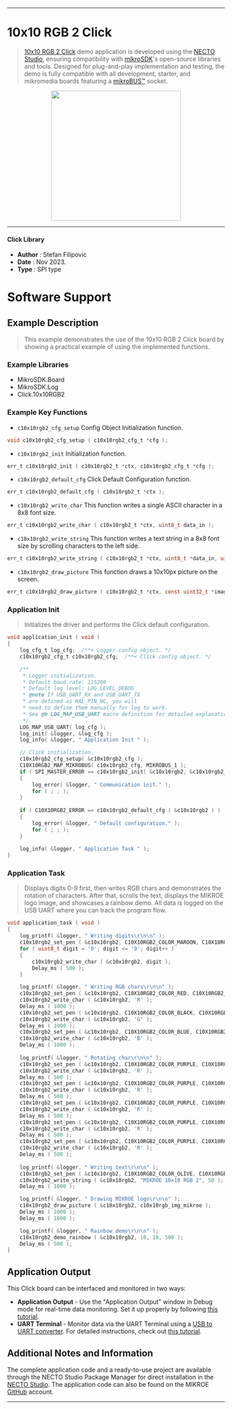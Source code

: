 
---
# 10x10 RGB 2 Click

> [10x10 RGB 2 Click](https://www.mikroe.com/?pid_product=MIKROE-5976) demo application is developed using
the [NECTO Studio](https://www.mikroe.com/necto), ensuring compatibility with [mikroSDK](https://www.mikroe.com/mikrosdk)'s
open-source libraries and tools. Designed for plug-and-play implementation and testing, the demo is fully compatible with
all development, starter, and mikromedia boards featuring a [mikroBUS&trade;](https://www.mikroe.com/mikrobus) socket.

<p align="center">
  <img src="https://www.mikroe.com/?pid_product=MIKROE-5976&image=1" height=300px>
</p>

---

#### Click Library

- **Author**        : Stefan Filipovic
- **Date**          : Nov 2023.
- **Type**          : SPI type

# Software Support

## Example Description

> This example demonstrates the use of the 10x10 RGB 2 Click board by showing a practical example of using the implemented functions.

### Example Libraries

- MikroSDK.Board
- MikroSDK.Log
- Click.10x10RGB2

### Example Key Functions

- `c10x10rgb2_cfg_setup` Config Object Initialization function.
```c
void c10x10rgb2_cfg_setup ( c10x10rgb2_cfg_t *cfg );
```

- `c10x10rgb2_init` Initialization function.
```c
err_t c10x10rgb2_init ( c10x10rgb2_t *ctx, c10x10rgb2_cfg_t *cfg );
```

- `c10x10rgb2_default_cfg` Click Default Configuration function.
```c
err_t c10x10rgb2_default_cfg ( c10x10rgb2_t *ctx );
```

- `c10x10rgb2_write_char` This function writes a single ASCII character in a 8x8 font size.
```c
err_t c10x10rgb2_write_char ( c10x10rgb2_t *ctx, uint8_t data_in );
```

- `c10x10rgb2_write_string` This function writes a text string in a 8x8 font size by scrolling characters to the left side.
```c
err_t c10x10rgb2_write_string ( c10x10rgb2_t *ctx, uint8_t *data_in, uint16_t speed_ms );
```

- `c10x10rgb2_draw_picture` This function draws a 10x10px picture on the screen.
```c
err_t c10x10rgb2_draw_picture ( c10x10rgb2_t *ctx, const uint32_t *image );
```

### Application Init

> Initializes the driver and performs the Click default configuration.

```c
void application_init ( void )
{
    log_cfg_t log_cfg;  /**< Logger config object. */
    c10x10rgb2_cfg_t c10x10rgb2_cfg;  /**< Click config object. */

    /** 
     * Logger initialization.
     * Default baud rate: 115200
     * Default log level: LOG_LEVEL_DEBUG
     * @note If USB_UART_RX and USB_UART_TX 
     * are defined as HAL_PIN_NC, you will 
     * need to define them manually for log to work. 
     * See @b LOG_MAP_USB_UART macro definition for detailed explanation.
     */
    LOG_MAP_USB_UART( log_cfg );
    log_init( &logger, &log_cfg );
    log_info( &logger, " Application Init " );

    // Click initialization.
    c10x10rgb2_cfg_setup( &c10x10rgb2_cfg );
    C10X10RGB2_MAP_MIKROBUS( c10x10rgb2_cfg, MIKROBUS_1 );
    if ( SPI_MASTER_ERROR == c10x10rgb2_init( &c10x10rgb2, &c10x10rgb2_cfg ) )
    {
        log_error( &logger, " Communication init." );
        for ( ; ; );
    }
    
    if ( C10X10RGB2_ERROR == c10x10rgb2_default_cfg ( &c10x10rgb2 ) )
    {
        log_error( &logger, " Default configuration." );
        for ( ; ; );
    }
    
    log_info( &logger, " Application Task " );
}
```

### Application Task

> Displays digits 0-9 first, then writes RGB chars and demonstrates the rotation of characters.
After that, scrolls the text, displays the MIKROE logo image, and showcases a rainbow demo.
All data is logged on the USB UART where you can track the program flow.

```c
void application_task ( void )
{
    log_printf( &logger, " Writing digits\r\n\n" );
    c10x10rgb2_set_pen ( &c10x10rgb2, C10X10RGB2_COLOR_MAROON, C10X10RGB2_COLOR_BLACK, C10X10RGB2_ROTATION_V_0 );
    for ( uint8_t digit = '0'; digit <= '9'; digit++ )
    {
        c10x10rgb2_write_char ( &c10x10rgb2, digit );
        Delay_ms ( 500 );
    }

    log_printf( &logger, " Writing RGB chars\r\n\n" );
    c10x10rgb2_set_pen ( &c10x10rgb2, C10X10RGB2_COLOR_RED, C10X10RGB2_COLOR_BLACK, C10X10RGB2_ROTATION_V_0 );
    c10x10rgb2_write_char ( &c10x10rgb2, 'R' );
    Delay_ms ( 1000 );
    c10x10rgb2_set_pen ( &c10x10rgb2, C10X10RGB2_COLOR_BLACK, C10X10RGB2_COLOR_GREEN, C10X10RGB2_ROTATION_V_0 );
    c10x10rgb2_write_char ( &c10x10rgb2, 'G' );
    Delay_ms ( 1000 );
    c10x10rgb2_set_pen ( &c10x10rgb2, C10X10RGB2_COLOR_BLUE, C10X10RGB2_COLOR_BLACK, C10X10RGB2_ROTATION_V_0 );
    c10x10rgb2_write_char ( &c10x10rgb2, 'B' );
    Delay_ms ( 1000 );
    
    log_printf( &logger, " Rotating char\r\n\n" );
    c10x10rgb2_set_pen ( &c10x10rgb2, C10X10RGB2_COLOR_PURPLE, C10X10RGB2_COLOR_BLACK, C10X10RGB2_ROTATION_V_0 );
    c10x10rgb2_write_char ( &c10x10rgb2, 'R' );
    Delay_ms ( 500 );
    c10x10rgb2_set_pen ( &c10x10rgb2, C10X10RGB2_COLOR_PURPLE, C10X10RGB2_COLOR_BLACK, C10X10RGB2_ROTATION_H_180 );
    c10x10rgb2_write_char ( &c10x10rgb2, 'R' );
    Delay_ms ( 500 );
    c10x10rgb2_set_pen ( &c10x10rgb2, C10X10RGB2_COLOR_PURPLE, C10X10RGB2_COLOR_BLACK, C10X10RGB2_ROTATION_V_180 );
    c10x10rgb2_write_char ( &c10x10rgb2, 'R' );
    Delay_ms ( 500 );
    c10x10rgb2_set_pen ( &c10x10rgb2, C10X10RGB2_COLOR_PURPLE, C10X10RGB2_COLOR_BLACK, C10X10RGB2_ROTATION_H_0 );
    c10x10rgb2_write_char ( &c10x10rgb2, 'R' );
    Delay_ms ( 500 );
    c10x10rgb2_set_pen ( &c10x10rgb2, C10X10RGB2_COLOR_PURPLE, C10X10RGB2_COLOR_BLACK, C10X10RGB2_ROTATION_V_0 );
    c10x10rgb2_write_char ( &c10x10rgb2, 'R' );
    Delay_ms ( 500 );
    
    log_printf( &logger, " Writing text\r\n\n" );
    c10x10rgb2_set_pen ( &c10x10rgb2, C10X10RGB2_COLOR_OLIVE, C10X10RGB2_COLOR_BLACK, C10X10RGB2_ROTATION_V_0 );
    c10x10rgb2_write_string ( &c10x10rgb2, "MIKROE 10x10 RGB 2", 50 );
    Delay_ms ( 1000 );

    log_printf( &logger, " Drawing MIKROE logo\r\n\n" );
    c10x10rgb2_draw_picture ( &c10x10rgb2, c10x10rgb_img_mikroe );
    Delay_ms ( 1000 );
    Delay_ms ( 1000 );

    log_printf( &logger, " Rainbow demo\r\n\n" );
    c10x10rgb2_demo_rainbow ( &c10x10rgb2, 10, 10, 500 );
    Delay_ms ( 500 );
}
```

## Application Output

This Click board can be interfaced and monitored in two ways:
- **Application Output** - Use the "Application Output" window in Debug mode for real-time data monitoring.
Set it up properly by following [this tutorial](https://www.youtube.com/watch?v=ta5yyk1Woy4).
- **UART Terminal** - Monitor data via the UART Terminal using
a [USB to UART converter](https://www.mikroe.com/click/interface/usb?interface*=uart,uart). For detailed instructions,
check out [this tutorial](https://help.mikroe.com/necto/v2/Getting%20Started/Tools/UARTTerminalTool).

## Additional Notes and Information

The complete application code and a ready-to-use project are available through the NECTO Studio Package Manager for 
direct installation in the [NECTO Studio](https://www.mikroe.com/necto). The application code can also be found on
the MIKROE [GitHub](https://github.com/MikroElektronika/mikrosdk_click_v2) account.

---
